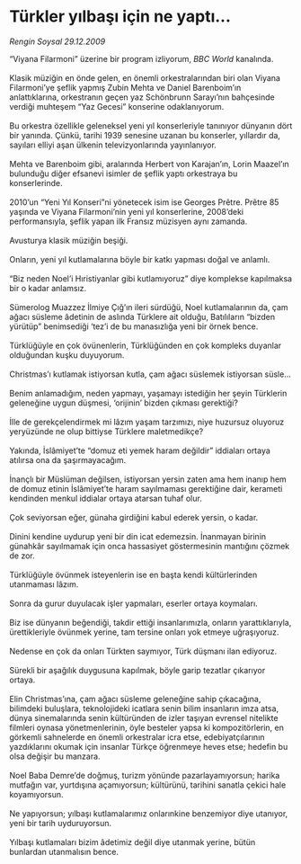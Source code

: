 # Türkler yılbaşı için ne yaptı...

*Rengin Soysal 29.12.2009*

<div class="yazi">“Viyana Filarmoni” üzerine bir program izliyorum, <i>BBC World</i> kanalında. <br/><br/>Klasik müziğin en önde gelen, en önemli orkestralarından biri olan Viyana Filarmoni’ye şeflik yapmış Zubin Mehta ve Daniel Barenboim’ın anlattıklarına, orkestranın geçen yaz Schönbrunn Sarayı’nın bahçesinde verdiği muhteşem “Yaz Gecesi” konserine odaklanıyorum. <br/><br/>Bu orkestra özellikle geleneksel yeni yıl konserleriyle tanınıyor dünyanın dört bir yanında. Çünkü, tarihi 1939 senesine uzanan bu konserler, yıllardır da, sayıları elliyi aşan ülkenin televizyonlarında yayınlanıyor. <br/><br/>Mehta ve Barenboim gibi, aralarında Herbert von Karajan’ın, Lorin Maazel’ın bulunduğu diğer efsanevi isimler de şeflik yaptı orkestraya bu konserlerinde. <br/><br/>2010’un “Yeni Yıl Konseri”ni yönetecek isim ise Georges Prêtre. Prêtre 85 yaşında ve Viyana Filarmoni’nin yeni yıl konserlerine, 2008’deki performansıyla, şeflik yapan ilk Fransız müzisyen aynı zamanda. <br/><br/>Avusturya klasik müziğin beşiği. <br/><br/>Onların, yeni yıl kutlamalarına böyle bir katkı yapması doğal ve anlamlı. <br/><br/>“Biz neden Noel’i Hıristiyanlar gibi kutlamıyoruz” diye komplekse kapılmaksa bir o kadar anlamsız. <br/><br/>Sümerolog Muazzez İlmiye Çığ’ın ileri sürdüğü, Noel kutlamalarının da, çam ağacı süsleme âdetinin de aslında Türklere ait olduğu, Batılıların “bizden yürütüp” benimsediği ‘tez’i de bu manasızlığa yeni bir örnek bence. <br/><br/>Türklüğüyle en çok övünenlerin, Türklüğünden en çok kompleks duyanlar olduğundan kuşku duyuyorum. <br/><br/>Christmas’ı kutlamak istiyorsan kutla, çam ağacı süslemek istiyorsan süsle... <br/><br/>Benim anlamadığım, neden yapmayı, yaşamayı istediğin her şeyin Türklerin geleneğine uygun düşmesi, ‘orijinin’ bizden çıkması gerektiği? <br/><br/>İlle de gerekçelendirmek mi lâzım yaşam tarzımızı, niye huzursuz oluyoruz yeryüzünde ne olup bittiyse Türklere maletmedikçe? <br/><br/>Yakında, İslâmiyet’te “domuz eti yemek haram değildir” iddiaları ortaya atılırsa ona da şaşırmayacağım. <br/><br/>İnançlı bir Müslüman değilsen, istiyorsan yersin zaten ama hem inanıp hem de domuz etinin İslâmiyet’te haram sayılmaması gerektiğine dair, kerameti kendinden menkul iddialar ortaya atarsan tuhaf olur. <br/><br/>Çok seviyorsan eğer, günaha girdiğini kabul ederek yersin, o kadar. <br/><br/>Dinini kendine uydurup yeni bir din icat edemezsin. İnanmayan birinin günahkâr sayılmamak için onca hassasiyet göstermesinin mantığını çözmek de zor. <br/><br/>Türklüğüyle övünmek isteyenlerin ise en başta kendi kültürlerinden utanmaması lâzım. <br/><br/>Sonra da gurur duyulacak işler yapmaları, eserler ortaya koymaları. <br/><br/>Biz ise dünyanın beğendiği, takdir ettiği insanlarımızla, onların yarattıklarıyla, ürettikleriyle övünmek yerine, tam tersine onları yok etmeye uğraşıyoruz. <br/><br/>Nedense en çok da onları Türkten saymıyor, Türk düşmanı ilan ediyoruz. <br/><br/>Sürekli bir aşağılık duygusuna kapılmak, böyle garip tezatlar çıkarıyor ortaya. <br/><br/>Elin Christmas’ına, çam ağacı süsleme geleneğine sahip çıkacağına, bilimdeki buluşlara, teknolojideki icatlara senin bilim insanların imza atsa, dünya sinemalarında senin kültüründen de izler taşıyan evrensel nitelikte filmleri oynasa yönetmenlerinin, öyle besteler yapsa ki kompozitörlerin, en görkemli sahnelerde en önemli orkestralar icra etse, edebiyatçılarının yazdıklarını okumak için insanlar Türkçe öğrenmeye heves etse; hedefin bu olsa değişir bu manzara. <br/><br/>Noel Baba Demre’de doğmuş, turizm yönünde pazarlayamıyorsun; harika mutfağın var, yurtdışına açamıyorsun; kültürünü, tarihini sanatla çekici hale koyamıyorsun. <br/><br/>Ne yapıyorsun; yılbaşı kutlamalarımız onlarınkine benzemiyor diye utanıyor, yeni bir tarih uyduruyorsun. <br/><br/>Yılbaşı kutlamaları bizim âdetimiz değil diye utanmak yerine, bütün bunlardan utanmalısın bence. 
              </div>
